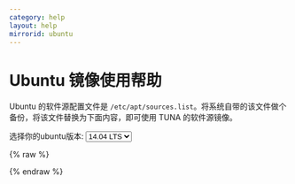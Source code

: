 ```yaml
---
category: help
layout: help
mirrorid: ubuntu
---
```


Ubuntu 镜像使用帮助
===================

Ubuntu 的软件源配置文件是
`/etc/apt/sources.list`。将系统自带的该文件做个备份，将该文件替换为下面内容，即可使用
TUNA 的软件源镜像。


<form class="form-inline">
<div class="form-group">
	<label>选择你的ubuntu版本: </label>
	<select class="form-control release-select" data-template="#apt-template" data-target="#apt-content">
	  <option data-release="lucid">10.04 LTS</option>
	  <option data-release="precise">12.04 LTS</option>
	  <option data-release="trusty" selected>14.04 LTS</option>
	  <option data-release="utopic">14.10</option>
	  <option data-release="vivid">15.04</option>
	  <option data-release="wily">15.10</option>
	</select>
</div>
</form>

{% raw %}
<script id="apt-template" type="x-tmpl-markup">
deb http://mirrors.tuna.tsinghua.edu.cn/ubuntu/ {{release_name}} main multiverse restricted universe
deb http://mirrors.tuna.tsinghua.edu.cn/ubuntu/ {{release_name}}-backports main multiverse restricted universe
deb http://mirrors.tuna.tsinghua.edu.cn/ubuntu/ {{release_name}}-proposed main multiverse restricted universe
deb http://mirrors.tuna.tsinghua.edu.cn/ubuntu/ {{release_name}}-security main multiverse restricted universe
deb http://mirrors.tuna.tsinghua.edu.cn/ubuntu/ {{release_name}}-updates main multiverse restricted universe
deb-src http://mirrors.tuna.tsinghua.edu.cn/ubuntu/ {{release_name}} main multiverse restricted universe
deb-src http://mirrors.tuna.tsinghua.edu.cn/ubuntu/ {{release_name}}-backports main multiverse restricted universe
deb-src http://mirrors.tuna.tsinghua.edu.cn/ubuntu/ {{release_name}}-proposed main multiverse restricted universe
deb-src http://mirrors.tuna.tsinghua.edu.cn/ubuntu/ {{release_name}}-security main multiverse restricted universe
deb-src http://mirrors.tuna.tsinghua.edu.cn/ubuntu/ {{release_name}}-updates main multiverse restricted universe
</script>
{% endraw %}

<p></p>

<pre>
<code id="apt-content">
</code>
</pre>
